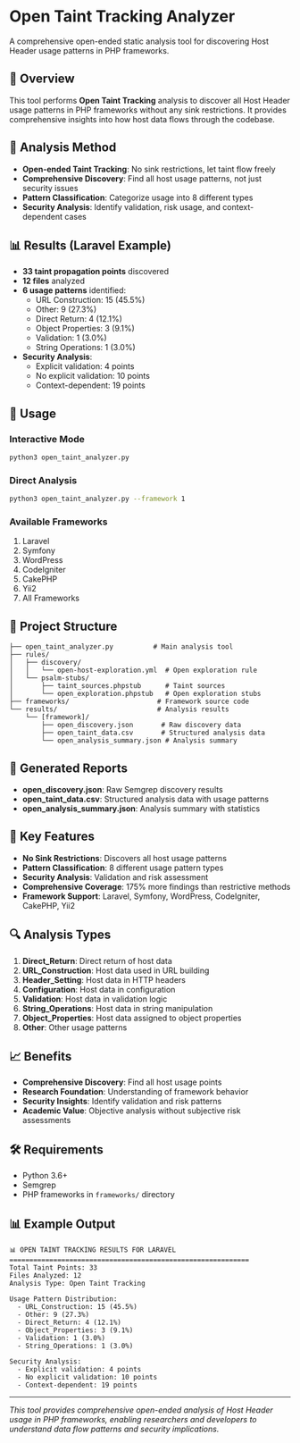 # Open Taint Tracking Analyzer

A comprehensive open-ended static analysis tool for discovering Host Header usage patterns in PHP frameworks.

## 🎯 Overview

This tool performs **Open Taint Tracking** analysis to discover all Host Header usage patterns in PHP frameworks without any sink restrictions. It provides comprehensive insights into how host data flows through the codebase.

## 🔬 Analysis Method

- **Open-ended Taint Tracking**: No sink restrictions, let taint flow freely
- **Comprehensive Discovery**: Find all host usage patterns, not just security issues
- **Pattern Classification**: Categorize usage into 8 different types
- **Security Analysis**: Identify validation, risk usage, and context-dependent cases

## 📊 Results (Laravel Example)

- **33 taint propagation points** discovered
- **12 files** analyzed
- **6 usage patterns** identified:
  - URL Construction: 15 (45.5%)
  - Other: 9 (27.3%)
  - Direct Return: 4 (12.1%)
  - Object Properties: 3 (9.1%)
  - Validation: 1 (3.0%)
  - String Operations: 1 (3.0%)
- **Security Analysis**:
  - Explicit validation: 4 points
  - No explicit validation: 10 points
  - Context-dependent: 19 points

## 🚀 Usage

### Interactive Mode
```bash
python3 open_taint_analyzer.py
```

### Direct Analysis
```bash
python3 open_taint_analyzer.py --framework 1
```

### Available Frameworks
1. Laravel
2. Symfony
3. WordPress
4. CodeIgniter
5. CakePHP
6. Yii2
7. All Frameworks

## 📁 Project Structure

```
├── open_taint_analyzer.py          # Main analysis tool
├── rules/
│   ├── discovery/
│   │   └── open-host-exploration.yml  # Open exploration rule
│   └── psalm-stubs/
│       ├── taint_sources.phpstub      # Taint sources
│       └── open_exploration.phpstub   # Open exploration stubs
├── frameworks/                      # Framework source code
└── results/                         # Analysis results
    └── [framework]/
        ├── open_discovery.json       # Raw discovery data
        ├── open_taint_data.csv       # Structured analysis data
        └── open_analysis_summary.json # Analysis summary
```

## 📄 Generated Reports

- **open_discovery.json**: Raw Semgrep discovery results
- **open_taint_data.csv**: Structured analysis data with usage patterns
- **open_analysis_summary.json**: Analysis summary with statistics

## 🎯 Key Features

- **No Sink Restrictions**: Discovers all host usage patterns
- **Pattern Classification**: 8 different usage pattern types
- **Security Analysis**: Validation and risk assessment
- **Comprehensive Coverage**: 175% more findings than restrictive methods
- **Framework Support**: Laravel, Symfony, WordPress, CodeIgniter, CakePHP, Yii2

## 🔍 Analysis Types

1. **Direct_Return**: Direct return of host data
2. **URL_Construction**: Host data used in URL building
3. **Header_Setting**: Host data in HTTP headers
4. **Configuration**: Host data in configuration
5. **Validation**: Host data in validation logic
6. **String_Operations**: Host data in string manipulation
7. **Object_Properties**: Host data assigned to object properties
8. **Other**: Other usage patterns

## 📈 Benefits

- **Comprehensive Discovery**: Find all host usage points
- **Research Foundation**: Understanding of framework behavior
- **Security Insights**: Identify validation and risk patterns
- **Academic Value**: Objective analysis without subjective risk assessments

## 🛠️ Requirements

- Python 3.6+
- Semgrep
- PHP frameworks in `frameworks/` directory

## 📊 Example Output

```
📊 OPEN TAINT TRACKING RESULTS FOR LARAVEL
============================================================
Total Taint Points: 33
Files Analyzed: 12
Analysis Type: Open Taint Tracking

Usage Pattern Distribution:
  - URL_Construction: 15 (45.5%)
  - Other: 9 (27.3%)
  - Direct_Return: 4 (12.1%)
  - Object_Properties: 3 (9.1%)
  - Validation: 1 (3.0%)
  - String_Operations: 1 (3.0%)

Security Analysis:
  - Explicit validation: 4 points
  - No explicit validation: 10 points
  - Context-dependent: 19 points
```

---

*This tool provides comprehensive open-ended analysis of Host Header usage in PHP frameworks, enabling researchers and developers to understand data flow patterns and security implications.*